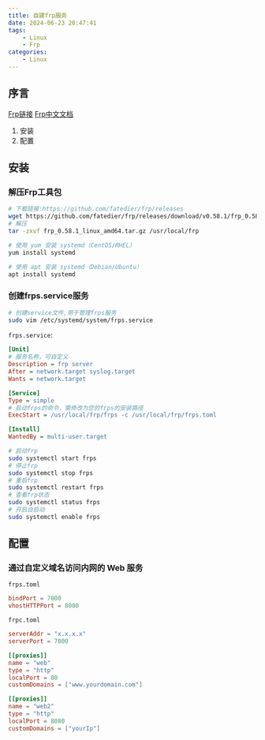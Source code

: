 ```yaml
---
title: 自建frp服务
date: 2024-06-23 20:47:41
tags:
    - Linux
    - Frp
categories:
    - Linux
---
```



## 序言
[Frp链接](https://github.com/fatedier/frp)
[Frp中文文档](https://gofrp.org/zh-cn/docs/)
1. 安装
2. 配置
## 安装
### 解压Frp工具包
```bash
# 下载链接:https://github.com/fatedier/frp/releases
wget https://github.com/fatedier/frp/releases/download/v0.58.1/frp_0.58.1_linux_amd64.tar.gz
# 解压
tar -zxvf frp_0.58.1_linux_amd64.tar.gz /usr/local/frp

# 使用 yum 安装 systemd（CentOS/RHEL）
yum install systemd

# 使用 apt 安装 systemd（Debian/Ubuntu）
apt install systemd
```
### 创建frps.service服务
```bash
# 创建service文件,用于管理frps服务
sudo vim /etc/systemd/system/frps.service
```
`frps.service`:
```ini
[Unit]
# 服务名称，可自定义
Description = frp server
After = network.target syslog.target
Wants = network.target

[Service]
Type = simple
# 启动frps的命令，需修改为您的frps的安装路径
ExecStart = /usr/local/frp/frps -c /usr/local/frp/frps.toml

[Install]
WantedBy = multi-user.target
```

```bash
# 启动frp
sudo systemctl start frps
# 停止frp
sudo systemctl stop frps
# 重启frp
sudo systemctl restart frps
# 查看frp状态
sudo systemctl status frps
# 开启自启动
sudo systemctl enable frps
```

## 配置

### 通过自定义域名访问内网的 Web 服务
`frps.toml`
```toml
bindPort = 7000
vhostHTTPPort = 8080
```
`frpc.toml`
```toml
serverAddr = "x.x.x.x"
serverPort = 7000

[[proxies]]
name = "web"
type = "http"
localPort = 80
customDomains = ["www.yourdomain.com"]

[[proxies]]
name = "web2"
type = "http"
localPort = 8080
customDomains = ["yourIp"]
```
